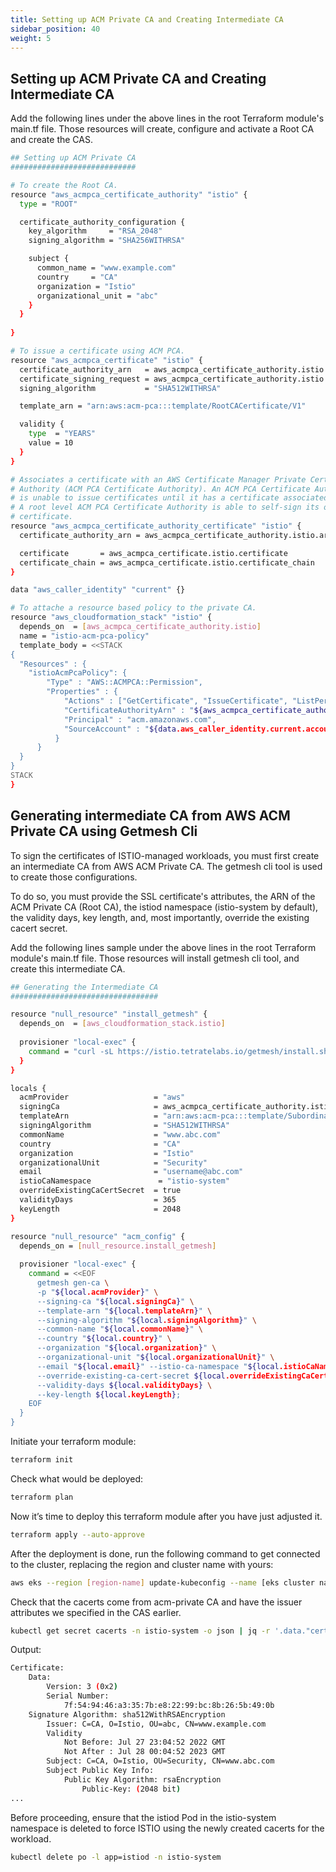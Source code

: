 ```yaml
---
title: Setting up ACM Private CA and Creating Intermediate CA
sidebar_position: 40
weight: 5
---
```

## Setting up ACM Private CA and Creating Intermediate CA

Add the following lines under the above lines in the root Terraform module's main.tf file. Those resources will create, configure and activate a Root CA and create the CAS.

```bash
## Setting up ACM Private CA
############################

# To create the Root CA.
resource "aws_acmpca_certificate_authority" "istio" {
  type = "ROOT"

  certificate_authority_configuration {
    key_algorithm     = "RSA_2048"
    signing_algorithm = "SHA256WITHRSA"

    subject {
      common_name = "www.example.com"
      country     = "CA"
      organization = "Istio"
      organizational_unit = "abc"
    }
  }
  
}

# To issue a certificate using ACM PCA.
resource "aws_acmpca_certificate" "istio" {
  certificate_authority_arn   = aws_acmpca_certificate_authority.istio.arn
  certificate_signing_request = aws_acmpca_certificate_authority.istio.certificate_signing_request
  signing_algorithm           = "SHA512WITHRSA"

  template_arn = "arn:aws:acm-pca:::template/RootCACertificate/V1"

  validity {
    type  = "YEARS"
    value = 10
  }
}

# Associates a certificate with an AWS Certificate Manager Private Certificate 
# Authority (ACM PCA Certificate Authority). An ACM PCA Certificate Authority 
# is unable to issue certificates until it has a certificate associated with it. 
# A root level ACM PCA Certificate Authority is able to self-sign its own root 
# certificate.
resource "aws_acmpca_certificate_authority_certificate" "istio" {
  certificate_authority_arn = aws_acmpca_certificate_authority.istio.arn

  certificate       = aws_acmpca_certificate.istio.certificate
  certificate_chain = aws_acmpca_certificate.istio.certificate_chain
}

data "aws_caller_identity" "current" {}

# To attache a resource based policy to the private CA.
resource "aws_cloudformation_stack" "istio" {
  depends_on  = [aws_acmpca_certificate_authority.istio]
  name = "istio-acm-pca-policy"
  template_body = <<STACK
{
  "Resources" : { 
    "istioAcmPcaPolicy": {
        "Type" : "AWS::ACMPCA::Permission",
        "Properties" : {
            "Actions" : ["GetCertificate", "IssueCertificate", "ListPermissions"],
            "CertificateAuthorityArn" : "${aws_acmpca_certificate_authority.istio.arn}",
            "Principal" : "acm.amazonaws.com",
            "SourceAccount" : "${data.aws_caller_identity.current.account_id}"
          }
      }
  }
}
STACK
}
```

## Generating intermediate CA from AWS ACM Private CA using Getmesh Cli
To sign the certificates of ISTIO-managed workloads, you must first create an intermediate CA from AWS ACM Private CA. The getmesh cli tool is used to create those configurations.

To do so, you must provide the SSL certificate's attributes, the ARN of the ACM Private CA (Root CA), the istiod namespace (istio-system by default), the validity days, key length, and, most importantly, override the existing cacert secret.


Add the following lines sample under the above lines in the root Terraform module's main.tf file. Those resources will install getmesh cli tool, and create this intermediate CA.

```bash
## Generating the Intermediate CA 
#################################

resource "null_resource" "install_getmesh" {
  depends_on  = [aws_cloudformation_stack.istio]
  
  provisioner "local-exec" {
    command = "curl -sL https://istio.tetratelabs.io/getmesh/install.sh | bash"
  }
}

locals {
  acmProvider                   = "aws"
  signingCa                     = aws_acmpca_certificate_authority.istio.arn
  templateArn                   = "arn:aws:acm-pca:::template/SubordinateCACertificate_PathLen0/V1"
  signingAlgorithm              = "SHA512WITHRSA"
  commonName                    = "www.abc.com"
  country                       = "CA"
  organization                  = "Istio"
  organizationalUnit            = "Security"
  email                         = "username@abc.com"
  istioCaNamespace               = "istio-system" 
  overrideExistingCaCertSecret  = true
  validityDays                  = 365
  keyLength                     = 2048
}

resource "null_resource" "acm_config" {
  depends_on = [null_resource.install_getmesh]
  
  provisioner "local-exec" {
    command = <<EOF
      getmesh gen-ca \
      -p "${local.acmProvider}" \
      --signing-ca "${local.signingCa}" \
      --template-arn "${local.templateArn}" \
      --signing-algorithm "${local.signingAlgorithm}" \
      --common-name "${local.commonName}" \
      --country "${local.country}" \
      --organization "${local.organization}" \
      --organizational-unit "${local.organizationalUnit}" \
      --email "${local.email}" --istio-ca-namespace "${local.istioCaNamespace}" \
      --override-existing-ca-cert-secret ${local.overrideExistingCaCertSecret} \
      --validity-days ${local.validityDays} \
      --key-length ${local.keyLength};
    EOF
  }
}
```
Initiate your terraform module:
```bash
terraform init
```
Check what would be deployed:
```bash
terraform plan
```
Now it’s time to deploy this terraform module after you have just adjusted it.
```bash
terraform apply --auto-approve 
```
After the deployment is done, run the following command to get connected to the cluster, replacing the region and cluster name with yours:
```bash
aws eks --region [region-name] update-kubeconfig --name [eks cluster name]        
```
Check that the cacerts come from acm-private CA and have the issuer attributes we specified in the CAS earlier.
```bash
kubectl get secret cacerts -n istio-system -o json | jq -r '.data."cert-chain.pem"' | base64 --decode | openssl x509 -text -noout
```
Output:
```bash
Certificate:
    Data:
        Version: 3 (0x2)
        Serial Number:
            7f:54:94:46:a3:35:7b:e8:22:99:bc:8b:26:5b:49:0b
    Signature Algorithm: sha512WithRSAEncryption
        Issuer: C=CA, O=Istio, OU=abc, CN=www.example.com
        Validity
            Not Before: Jul 27 23:04:52 2022 GMT
            Not After : Jul 28 00:04:52 2023 GMT
        Subject: C=CA, O=Istio, OU=Security, CN=www.abc.com
        Subject Public Key Info:
            Public Key Algorithm: rsaEncryption
                Public-Key: (2048 bit)
...
```
Before proceeding, ensure that the istiod Pod in the istio-system namespace is deleted to force ISTIO using the newly created cacerts for the workload.
```bash
kubectl delete po -l app=istiod -n istio-system
```

